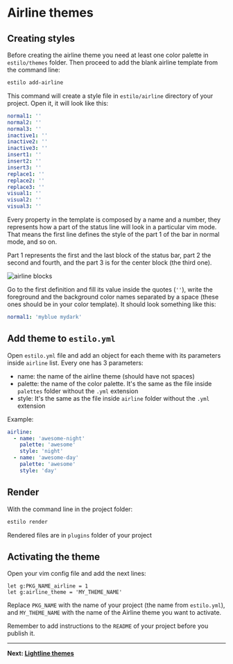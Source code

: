 # Airline themes

## Creating styles

Before creating the airline theme you need at least one color palette in `estilo/themes` folder. Then proceed to add the blank airline template from the command line:

```sh
estilo add-airline
```

This command will create a style file in `estilo/airline` directory of your project. Open it, it will look like this:

```yml
normal1: ''
normal2: ''
normal3: ''
inactive1: ''
inactive2: ''
inactive3: ''
insert1: ''
insert2: ''
insert3: ''
replace1: ''
replace2: ''
replace3: ''
visual1: ''
visual2: ''
visual3: ''
```

Every property in the template is composed by a name and a number, they represents how a part of the status line will look in a particular vim mode. That means the first line defines the style of the part 1 of the bar in normal mode, and so on.

Part 1 represents the first and the last block of the status bar, part 2 the second and fourth, and the part 3 is for the center block (the third one).

![airline blocks](https://cloud.githubusercontent.com/assets/829859/16402004/55f3682c-3ce9-11e6-8bd9-eaafbaaccb2e.png)

Go to the first definition and fill its value inside the quotes (`''`), write the foreground and the background color names separated by a space (these ones should be in your color template). It should look something like this:

```yml
normal1: 'myblue mydark'
```


## Add theme to `estilo.yml`

Open `estilo.yml` file and add an object for each theme with its parameters inside `airline` list. Every one has 3 parameters:

- name: the name of the airline theme (should have not spaces)
- palette: the name of the color palette. It's the same as the file inside `palettes` folder without the `.yml` extension
- style: It's the same as the file inside `airline` folder without the `.yml` extension

Example:

```yml
airline:
  - name: 'awesome-night'
    palette: 'awesome'
    style: 'night'
  - name: 'awesome-day'
    palette: 'awesome'
    style: 'day'
```


## Render

With the command line in the project folder:

```sh
estilo render
```

Rendered files are in `plugins` folder of your project


## Activating the theme

Open your vim config file and add the next lines:

```vim
let g:PKG_NAME_airline = 1
let g:airline_theme = 'MY_THEME_NAME'
```

Replace `PKG_NAME` with the name of your project (the name from `estilo.yml`), and `MY_THEME_NAME` with the name of the Airline theme you want to activate.

Remember to add instructions to the `README` of your project before you publish it.


---

**Next: [Lightline themes](lightline.md)**
